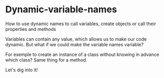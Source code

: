 # Dynamic-variable-names
How to use dynamic names to call variables, create objects or call their properties and methods

Variables can contain any value, which allows us to make our code dynamic. But what if we could make the variable names variable?

For exemple to create an instance of a class without knowing in advance which class? Same thing for a method.

Let's dig into it!
